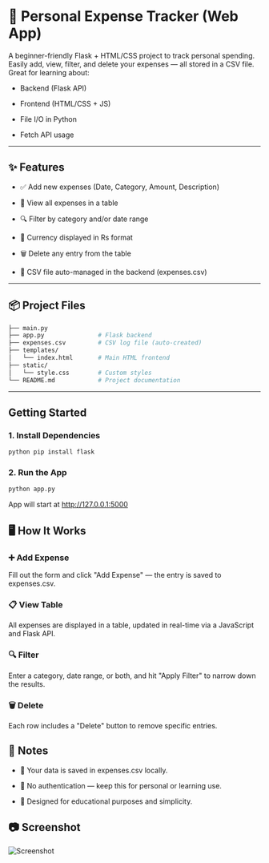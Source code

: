 # 💸 Personal Expense Tracker (Web App)

A beginner-friendly Flask + HTML/CSS project to track personal spending. Easily add, view, filter, and delete your expenses — all stored in a CSV file. Great for learning about:

- Backend (Flask API)
  
- Frontend (HTML/CSS + JS)
  
- File I/O in Python
  
- Fetch API usage

---

## ✨ Features

- ✅ Add new expenses (Date, Category, Amount, Description)
  
- 📂 View all expenses in a table
  
- 🔍 Filter by category and/or date range
  
- 💸 Currency displayed in Rs format
  
- 🗑️ Delete any entry from the table
  
- 💾 CSV file auto-managed in the backend (expenses.csv)



---

## 📦 Project Files

```bash
├── main.py            
├── app.py               # Flask backend
├── expenses.csv         # CSV log file (auto-created)
├── templates/
│   └── index.html       # Main HTML frontend
├── static/
│   └── style.css        # Custom styles
└── README.md            # Project documentation
```

---

## Getting Started

### 1. Install Dependencies

```bash
python pip install flask
```
### 2. Run the App

```bash
python app.py
```
App will start at http://127.0.0.1:5000

## 🖥️ How It Works
### ➕ Add Expense
Fill out the form and click "Add Expense" — the entry is saved to expenses.csv.

### 📋 View Table
All expenses are displayed in a table, updated in real-time via a JavaScript and Flask API.

### 🔍 Filter
Enter a category, date range, or both, and hit "Apply Filter" to narrow down the results.

### 🗑️ Delete
Each row includes a "Delete" button to remove specific entries.

## 📌 Notes
- 💾 Your data is saved in expenses.csv locally.

- 🛑 No authentication — keep this for personal or learning use.

- 🧠 Designed for educational purposes and simplicity.

## 📷 Screenshot

![Screenshot](https://github.com/user-attachments/assets/99741fc9-07fa-4ad2-9eb6-549a5e38ba31)


